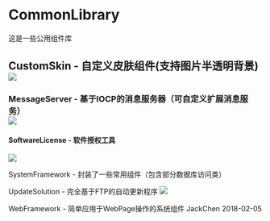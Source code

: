 # CommonLibrary
这是一些公用组件库

## CustomSkin - 自定义皮肤组件(支持图片半透明背景)<br>![](https://github.com/chen365409389/CommonLibrary/blob/master/Img/CS.png)<br>
### MessageServer - 基于IOCP的消息服务器（可自定义扩展消息服务）<br>![](https://github.com/chen365409389/CommonLibrary/blob/master/Img/MS.png)<br>
#### SoftwareLicense - 软件授权工具

![](https://github.com/chen365409389/CommonLibrary/blob/master/Img/REG.png)

SystemFramework - 封装了一些常用组件（包含部分数据库访问类）

UpdateSolution - 完全基于FTP的自动更新程序
![](https://github.com/chen365409389/CommonLibrary/blob/master/Img/AU.png)

WebFramework - 简单应用于WebPage操作的系统组件
                              JackChen
                              2018-02-05
